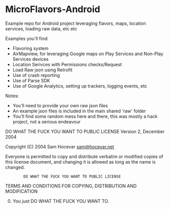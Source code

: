 # MicroFlavors-Android
Example repo for Android project leveraging flavors, maps, location services, loading raw data, etc etc


Examples you'll find:
- Flavoring system
- AirMapview, for leveraging Google maps on Play Services and Non-Play Services devices
- Location Serivces with Permissions checks/Request
- Load Raw json using Retrofit
- Use of crash reporting
- Use of Parse SDK
- Use of Google Analytics, setting up trackers, logging events, etc

Notes:
- You'll need to provide your own raw json files
- An example json files is included in the main shared 'raw' folder
- You'll find some random mess here and there, this was mostly a hack project, not a serious endeavour 



 DO WHAT THE FUCK YOU WANT TO PUBLIC LICENSE 
                    Version 2, December 2004 

 Copyright (C) 2004 Sam Hocevar <sam@hocevar.net> 

 Everyone is permitted to copy and distribute verbatim or modified 
 copies of this license document, and changing it is allowed as long 
 as the name is changed. 

            DO WHAT THE FUCK YOU WANT TO PUBLIC LICENSE 
   TERMS AND CONDITIONS FOR COPYING, DISTRIBUTION AND MODIFICATION 

  0. You just DO WHAT THE FUCK YOU WANT TO.
